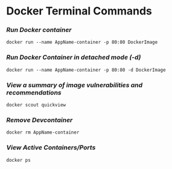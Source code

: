 # Docker Terminal Commands

### *Run Docker container*

`docker run --name AppName-container -p 80:80 DockerImage`

### *Run Docker Container in detached mode (-d)*

`docker run --name AppName-container -p 80:80 -d DockerImage`

### *View a summary of image vulnerabilities and recommendations*

`docker scout quickview`

### *Remove Devcontainer*

`docker rm AppName-container`

### *View Active Containers/Ports*

`docker ps`
